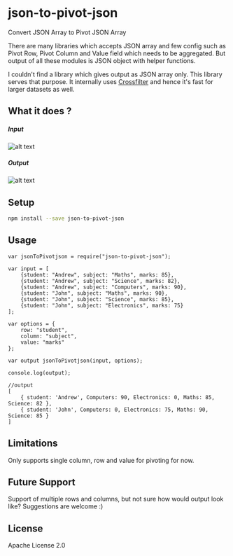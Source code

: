 # json-to-pivot-json
Convert JSON Array to Pivot JSON Array

There are many libraries which accepts JSON array and few config such as Pivot Row, Pivot Column and Value field which needs to be aggregated. But output of all these modules is JSON object with helper functions. 

I couldn't find a library which gives output as JSON array only. This library serves that purpose. It internally uses [Crossfilter](https://github.com/crossfilter/crossfilter) and hence it's fast for larger datasets as well. 

## What it does ?

##### Input
![alt text](https://raw.githubusercontent.com/itsmejainh/dataviz/master/input.PNG)

##### Output 
![alt text](https://raw.githubusercontent.com/itsmejainh/dataviz/master/output.PNG)

## Setup

```sh
npm install --save json-to-pivot-json
```

## Usage

```
var jsonToPivotjson = require("json-to-pivot-json");

var input = [
    {student: "Andrew", subject: "Maths", marks: 85},
    {student: "Andrew", subject: "Science", marks: 82},
    {student: "Andrew", subject: "Computers", marks: 90},
    {student: "John", subject: "Maths", marks: 90},
    {student: "John", subject: "Science", marks: 85},
    {student: "John", subject: "Electronics", marks: 75}
]; 

var options = {
    row: "student", 
    column: "subject", 
    value: "marks"
};

var output jsonToPivotjson(input, options); 

console.log(output);

//output 
[
    { student: 'Andrew', Computers: 90, Electronics: 0, Maths: 85, Science: 82 },
    { student: 'John', Computers: 0, Electronics: 75, Maths: 90, Science: 85 } 
]

```


## Limitations

Only supports single column, row and value for pivoting for now. 

## Future Support 

Support of multiple rows and columns, but not sure how would output look like? 
Suggestions are welcome :)

## License

Apache License 2.0